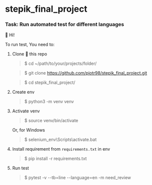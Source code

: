 # stepik_final_project

### Task: Run automated test for different languages

👋 Hi!

To run test, You need to:

1. Clone 🐑 this repo 

   > $ cd ~/path/to/your/projects/folder/

   > $ git clone https://github.com/pjotr98/stepik_final_project.git

   > $ cd stepik_final_project/

2. Create env
   > $ python3 -m venv venv
   
3. Activate venv
   > $ source venv/bin/activate
   
   Or, for Windows
   
   > $ selenium_env\Scripts\activate.bat
   
4. Install requirement from `requirements.txt` in env
   > $ pip install -r requirements.txt
   
5. Run test
   > $ pytest -v --tb=line --language=en -m need_review
